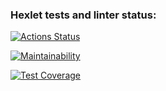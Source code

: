 ### Hexlet tests and linter status:
[![Actions Status](https://github.com/JohnKonor3106/fullstack-javascript-project-4/actions/workflows/hexlet-check.yml/badge.svg)](https://github.com/JohnKonor3106/fullstack-javascript-project-4/actions)

[![Maintainability](https://api.codeclimate.com/v1/badges/6f62a319bc62cb24336f/maintainability)](https://codeclimate.com/github/JohnKonor3106/frontend-project-46/maintainability)

[![Test Coverage](https://api.codeclimate.com/v1/badges/6f62a319bc62cb24336f/test_coverage)](https://codeclimate.com/github/JohnKonor3106/frontend-project-46/test_coverage)